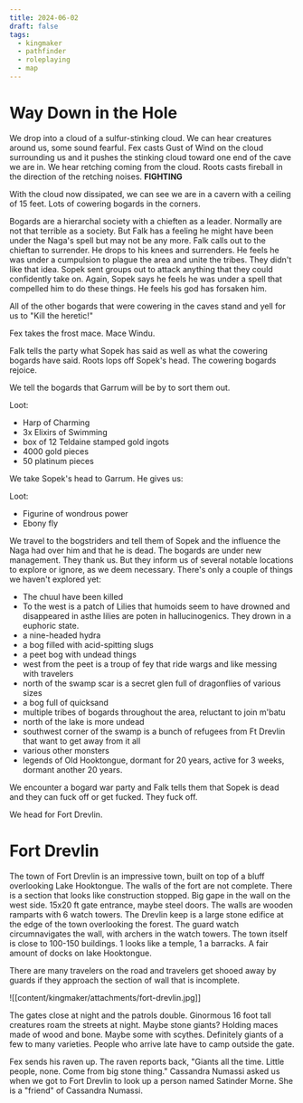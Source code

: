 ```yaml
---
title: 2024-06-02
draft: false
tags:
  - kingmaker
  - pathfinder
  - roleplaying
  - map
---
```


# Way Down in the Hole

We drop into a cloud of a sulfur-stinking cloud. We can hear creatures around us, some sound fearful. Fex casts Gust of Wind on the cloud surrounding us and it pushes the stinking cloud toward one end of the cave we are in. We hear retching coming from the cloud. Roots casts fireball in the direction of the retching noises. **FIGHTING**

With the cloud now dissipated, we can see we are in a cavern with a ceiling of 15 feet. Lots of cowering bogards in the corners. 

Bogards are a hierarchal society with a chieften as a leader. Normally are not that terrible as a society. But Falk has a feeling he might have been under the Naga's spell but may not be any more. Falk calls out to the chieftan to surrender. He drops to his knees and surrenders. He feels he was under a cumpulsion to plague the area and unite the tribes. They didn't like that idea. Sopek sent groups out to attack anything that they could confidently take on. Again, Sopek says he feels he was under a spell that compelled him to do these things. He feels his god has forsaken him. 

All of the other bogards that were cowering in the caves stand and yell for us to "Kill the heretic!"

Fex takes the frost mace. Mace Windu. 

Falk tells the party what Sopek has said as well as what the cowering bogards have said. Roots lops off Sopek's head. The cowering bogards rejoice.

We tell the bogards that Garrum will be by to sort them out.

Loot:
- Harp of Charming
- 3x Elixirs of Swimming
- box of 12 Teldaine stamped gold ingots
- 4000 gold pieces
- 50 platinum pieces

We take Sopek's head to Garrum. He gives us:

Loot:
- Figurine of wondrous power
- Ebony fly

We travel to the bogstriders and tell them of Sopek and the influence the Naga had over him and that he is dead. The bogards are under new management. They thank us. But they inform us of several notable locations to explore or ignore, as we deem necessary. There's only a couple of things we haven't explored yet:

- The chuul have been killed
- To the west is a patch of Lilies that humoids seem to have drowned and disappeared in asthe lilies are poten in hallucinogenics. They drown in a euphoric state.
- a nine-headed hydra
- a bog filled with acid-spitting slugs
- a peet bog with undead things
- west from the peet is a troup of fey that ride wargs and like messing with travelers
- north of the swamp scar is a secret glen full of dragonflies of various sizes
- a bog full of quicksand
- multiple tribes of bogards throughout the area, reluctant to join m'batu
- north of the lake is more undead
- southwest corner of the swamp is a bunch of refugees from Ft Drevlin that want to get away from it all
- various other monsters
- legends of Old Hooktongue, dormant for 20 years, active for 3 weeks, dormant another 20 years.

We encounter a bogard war party and Falk tells them that Sopek is dead and they can fuck off or get fucked. They fuck off.

We head for Fort Drevlin. 
# Fort Drevlin

The town of Fort Drevlin is an impressive town, built on top of a bluff overlooking Lake Hooktongue. The walls of the fort are not complete. There is a section that looks like construction stopped. Big gape in the wall on the west side. 15x20 ft gate entrance, maybe steel doors. The walls are wooden ramparts with 6 watch towers. The Drevlin keep is a large stone edifice at the edge of the town overlooking the forest. The guard watch circumnavigates the wall, with archers in the watch towers. The town itself is close to 100-150 buildings. 1 looks like a temple, 1 a barracks. A fair amount of docks on lake Hooktongue.

There are many travelers on the road and travelers get shooed away by guards if they approach the section of wall that is incomplete. 

![[content/kingmaker/attachments/fort-drevlin.jpg]]

The gates close at night and the patrols double. Ginormous 16 foot tall creatures roam the streets at night. Maybe stone giants? Holding maces made of wood and bone. Maybe some with scythes. Definitely giants of a few to many varieties. People who arrive late have to camp outside the gate. 

Fex sends his raven up. The raven reports back, "Giants all the time. Little people, none. Come from big stone thing." Cassandra Numassi asked us when we got to Fort Drevlin to look up a person named Satinder Morne. She is a "friend" of Cassandra Numassi.
